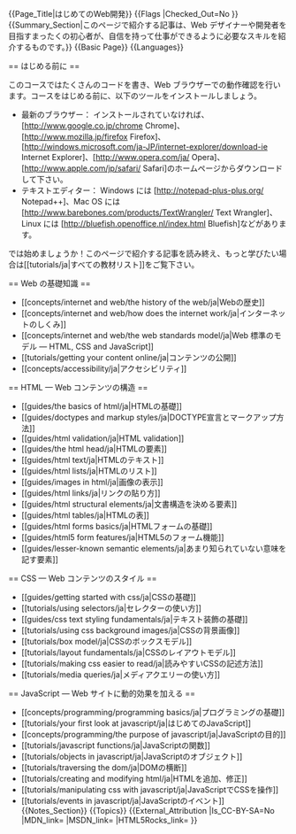 {{Page_Title|はじめてのWeb開発}}
{{Flags
|Checked_Out=No
}}
{{Summary_Section|このページで紹介する記事は、Web デザイナーや開発者を目指すまったくの初心者が、自信を持って仕事ができるように必要なスキルを紹介するものです。}}
{{Basic Page}}
{{Languages}}

== はじめる前に ==

このコースではたくさんのコードを書き、Web ブラウザーでの動作確認を行います。コースをはじめる前に、以下のツールをインストールしましょう。

* 最新のブラウザー： インストールされていなければ、[http://www.google.co.jp/chrome Chrome]、[http://www.mozilla.jp/firefox Firefox]、[http://windows.microsoft.com/ja-JP/internet-explorer/download-ie Internet Explorer]、[http://www.opera.com/ja/ Opera]、[http://www.apple.com/jp/safari/ Safari]のホームページからダウンロードして下さい。
* テキストエディター： Windows には [http://notepad-plus-plus.org/ Notepad++]、Mac OS には [http://www.barebones.com/products/TextWrangler/ Text Wrangler]、Linux には [http://bluefish.openoffice.nl/index.html Bluefish]などがあります。

では始めましょうか！このページで紹介する記事を読み終え、もっと学びたい場合は[[tutorials/ja|すべての教材リスト]]をご覧下さい。

== Web の基礎知識 ==

* [[concepts/internet and web/the history of the web/ja|Webの歴史]]
* [[concepts/internet and web/how does the internet work/ja|インターネットのしくみ]]
* [[concepts/internet and web/the web standards model/ja|Web 標準のモデル — HTML, CSS and JavaScript]]
* [[tutorials/getting your content online/ja|コンテンツの公開]]
* [[concepts/accessibility/ja|アクセシビリティ]]

== HTML — Web コンテンツの構造 ==

* [[guides/the basics of html/ja|HTMLの基礎]]
* [[guides/doctypes and markup styles/ja|DOCTYPE宣言とマークアップ方法]]
* [[guides/html validation/ja|HTML validation]]
* [[guides/the html head/ja|HTMLの<head>要素]]
* [[guides/html text/ja|HTMLのテキスト]]
* [[guides/html lists/ja|HTMLのリスト]]
* [[guides/images in html/ja|画像の表示]]
* [[guides/html links/ja|リンクの貼り方]]
* [[guides/html structural elements/ja|文書構造を決める要素]]
* [[guides/html tables/ja|HTMLの表]]
* [[guides/html forms basics/ja|HTMLフォームの基礎]]
* [[guides/html5 form features/ja|HTML5のフォーム機能]]
* [[guides/lesser-known semantic elements/ja|あまり知られていない意味を記す要素]]

== CSS — Web コンテンツのスタイル ==

* [[guides/getting started with css/ja|CSSの基礎]]
* [[tutorials/using selectors/ja|セレクターの使い方]]
* [[guides/css text styling fundamentals/ja|テキスト装飾の基礎]]
* [[tutorials/using css background images/ja|CSSの背景画像]]
* [[tutorials/box model/ja|CSSのボックスモデル]]
* [[tutorials/layout fundamentals/ja|CSSのレイアウトモデル]]
* [[tutorials/making css easier to read/ja|読みやすいCSSの記述方法]]
* [[tutorials/media queries/ja|メディアクエリーの使い方]]

== JavaScript — Web サイトに動的効果を加える ==

* [[concepts/programming/programming basics/ja|プログラミングの基礎]]
* [[tutorials/your first look at javascript/ja|はじめてのJavaScript]]
* [[concepts/programming/the purpose of javascript/ja|JavaScriptの目的]]
* [[tutorials/javascript functions/ja|JavaScriptの関数]]
* [[tutorials/objects in javascript/ja|JavaScriptのオブジェクト]]
* [[tutorials/traversing the dom/ja|DOMの横断]]
* [[tutorials/creating and modifying html/ja|HTMLを追加、修正]]
* [[tutorials/manipulating css with javascript/ja|JavaScriptでCSSを操作]]
* [[tutorials/events in javascript/ja|JavaScriptのイベント]]
{{Notes_Section}}
{{Topics}}
{{External_Attribution
|Is_CC-BY-SA=No
|MDN_link=
|MSDN_link=
|HTML5Rocks_link=
}}